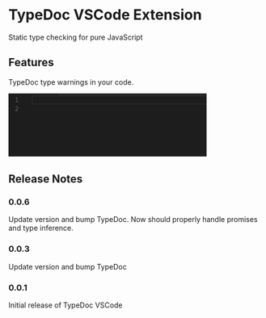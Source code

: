 # TypeDoc VSCode Extension
Static type checking for pure JavaScript

## Features

TypeDoc type warnings in your code.

![TypeDocWarnings](images/type-doc-demo.gif)

## Release Notes

### 0.0.6

Update version and bump TypeDoc. Now should properly handle promises and type inference.

### 0.0.3

Update version and bump TypeDoc

### 0.0.1

Initial release of TypeDoc VSCode
